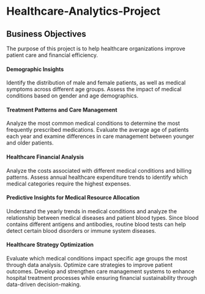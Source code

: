 # Healthcare-Analytics-Project

## **Business Objectives**  
The purpose of this project is to help healthcare organizations improve patient care and financial efficiency.

#### **Demographic Insights**  
Identify the distribution of male and female patients, as well as medical symptoms across different age groups. Assess the impact of medical conditions based on gender and age demographics.

#### **Treatment Patterns and Care Management**  
Analyze the most common medical conditions to determine the most frequently prescribed medications. Evaluate the average age of patients each year and examine differences in care management between younger and older patients.

#### **Healthcare Financial Analysis**  
Analyze the costs associated with different medical conditions and billing patterns. Assess annual healthcare expenditure trends to identify which medical categories require the highest expenses.

#### **Predictive Insights for Medical Resource Allocation**  
Understand the yearly trends in medical conditions and analyze the relationship between medical diseases and patient blood types. Since blood contains different antigens and antibodies, routine blood tests can help detect certain blood disorders or immune system diseases.

#### **Healthcare Strategy Optimization**  
Evaluate which medical conditions impact specific age groups the most through data analysis. Optimize care strategies to improve patient outcomes. Develop and strengthen care management systems to enhance hospital treatment processes while ensuring financial sustainability through data-driven decision-making.
